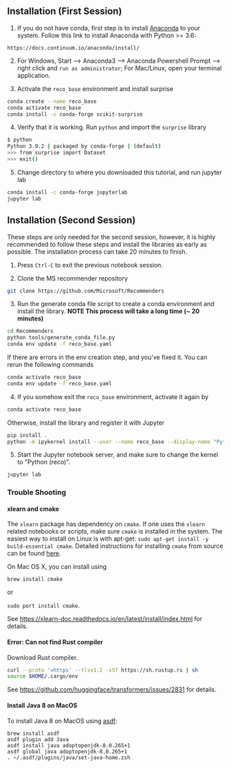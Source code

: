
## Installation (First Session)
1. If you do not have conda, first step is to install [Anaconda](https://docs.continuum.io/anaconda/install/) to your system. Follow this link to install Anaconda with Python >= 3.6:
```
https://docs.continuum.io/anaconda/install/
```

2. For Windows, Start --> Anaconda3 --> Anaconda Powershell Prompt --> right click and `run as administrator`; For Mac/Linux, open your terminal application.

3. Activate the `reco_base` environment and install surprise
```bash
conda create --name reco_base
conda activate reco_base
conda install -c conda-forge scikit-surprise
```

4. Verify that it is working. Run `python` and import the `surprise` library
```bash
$ python
Python 3.9.2 | packaged by conda-forge | (default)
>>> from surprise import Dataset
>>> exit()
```

5. Change directory to where you downloaded this tutorial, and run jupyter lab
```bash
conda install -c conda-forge jupyterlab
jupyter lab
```

## Installation (Second Session)
These steps are only needed for the second session, however, it is highly recommended to follow these steps and install the libraries as early as possible. The installation process can take 20 minutes to finish.

1. Press `Ctrl-C` to exit the previous notebook session.

2. Clone the MS recommender repository
```bash
git clone https://github.com/Microsoft/Recommenders
```

3. Run the generate conda file script to create a conda environment and install the library. **NOTE This process will take a long time (~ 20 minutes)**

```bash
cd Recommenders
python tools/generate_conda_file.py
conda env update -f reco_base.yaml
```

If there are errors in the env creation step, and you've fixed it. You can rerun the following commands
```bash
conda activate reco_base
conda env update -f reco_base.yaml
```

4. If you somehow exit the `reco_base` environment, activate it again by 
```bash
conda activate reco_base
```

Otherwise, install the library and register it with Jupyter

```bash
pip install .
python -m ipykernel install --user --name reco_base --display-name "Python (reco)"
```

5. Start the Jupyter notebook server, and make sure to change the kernel to "Python (reco)".

```bash
jupyter lab
```

### Trouble Shooting

#### xlearn and cmake
The `xlearn` package has dependency on `cmake`. If one uses the `xlearn` related notebooks or scripts, make sure `cmake` is installed in the system. The easiest way to install on Linux is with apt-get: `sudo apt-get install -y build-essential cmake`. Detailed instructions for installing `cmake` from source can be found [here](https://cmake.org/install/).

On Mac OS X, you can install using

```brew install cmake```

or

```sudo port install cmake```. 
    
See https://xlearn-doc.readthedocs.io/en/latest/install/index.html for details.
    
#### Error: Can not find Rust compiler
Download Rust compiler.

```bash
curl --proto '=https' --tlsv1.2 -sSf https://sh.rustup.rs | sh
source $HOME/.cargo/env
```
    
See https://github.com/huggingface/transformers/issues/2831 for details.

#### Install Java 8 on MacOS
  
To install Java 8 on MacOS using [asdf](https://github.com/halcyon/asdf-java):

    brew install asdf
    asdf plugin add Java
    asdf install java adoptopenjdk-8.0.265+1
    asdf global java adoptopenjdk-8.0.265+1
    . ~/.asdf/plugins/java/set-java-home.zsh



